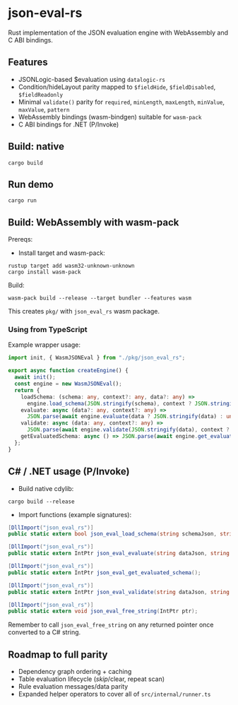 # json-eval-rs

Rust implementation of the JSON evaluation engine with WebAssembly and C ABI bindings.

## Features

- JSONLogic-based $evaluation using `datalogic-rs`
- Condition/hideLayout parity mapped to `$fieldHide`, `$fieldDisabled`, `$fieldReadonly`
- Minimal `validate()` parity for `required`, `minLength`, `maxLength`, `minValue`, `maxValue`, `pattern`
- WebAssembly bindings (wasm-bindgen) suitable for `wasm-pack`
- C ABI bindings for .NET (P/Invoke)

## Build: native

```
cargo build
```

## Run demo

```
cargo run
```

## Build: WebAssembly with wasm-pack

Prereqs:

- Install target and wasm-pack:

```
rustup target add wasm32-unknown-unknown
cargo install wasm-pack
```

Build:

```
wasm-pack build --release --target bundler --features wasm
```

This creates `pkg/` with `json_eval_rs` wasm package.

### Using from TypeScript

Example wrapper usage:

```ts
import init, { WasmJSONEval } from "./pkg/json_eval_rs";

export async function createEngine() {
  await init();
  const engine = new WasmJSONEval();
  return {
    loadSchema: (schema: any, context?: any, data?: any) =>
      engine.load_schema(JSON.stringify(schema), context ? JSON.stringify(context) : undefined, data ? JSON.stringify(data) : undefined),
    evaluate: async (data?: any, context?: any) =>
      JSON.parse(await engine.evaluate(data ? JSON.stringify(data) : undefined, context ? JSON.stringify(context) : undefined)),
    validate: async (data: any, context?: any) =>
      JSON.parse(await engine.validate(JSON.stringify(data), context ? JSON.stringify(context) : undefined)),
    getEvaluatedSchema: async () => JSON.parse(await engine.get_evaluated_schema()),
  };
}
```

## C# / .NET usage (P/Invoke)

- Build native cdylib:

```
cargo build --release
```

- Import functions (example signatures):

```csharp
[DllImport("json_eval_rs")]
public static extern bool json_eval_load_schema(string schemaJson, string contextJson, string dataJson);

[DllImport("json_eval_rs")]
public static extern IntPtr json_eval_evaluate(string dataJson, string contextJson);

[DllImport("json_eval_rs")]
public static extern IntPtr json_eval_get_evaluated_schema();

[DllImport("json_eval_rs")]
public static extern IntPtr json_eval_validate(string dataJson, string contextJson);

[DllImport("json_eval_rs")]
public static extern void json_eval_free_string(IntPtr ptr);
```

Remember to call `json_eval_free_string` on any returned pointer once converted to a C# string.

## Roadmap to full parity

- Dependency graph ordering + caching
- Table evaluation lifecycle ($skip/$clear, repeat scan)
- Rule evaluation messages/data parity
- Expanded helper operators to cover all of `src/internal/runner.ts`
